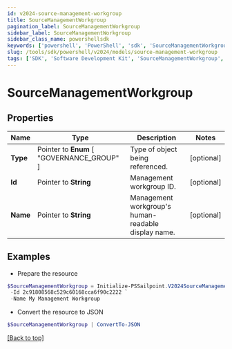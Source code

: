 ```yaml
---
id: v2024-source-management-workgroup
title: SourceManagementWorkgroup
pagination_label: SourceManagementWorkgroup
sidebar_label: SourceManagementWorkgroup
sidebar_class_name: powershellsdk
keywords: ['powershell', 'PowerShell', 'sdk', 'SourceManagementWorkgroup', 'V2024SourceManagementWorkgroup'] 
slug: /tools/sdk/powershell/v2024/models/source-management-workgroup
tags: ['SDK', 'Software Development Kit', 'SourceManagementWorkgroup', 'V2024SourceManagementWorkgroup']
---
```



# SourceManagementWorkgroup

## Properties

Name | Type | Description | Notes
------------ | ------------- | ------------- | -------------
**Type** |  Pointer to  **Enum** [  "GOVERNANCE_GROUP" ] | Type of object being referenced. | [optional] 
**Id** |  Pointer to **String** | Management workgroup ID. | [optional] 
**Name** |  Pointer to **String** | Management workgroup's human-readable display name. | [optional] 

## Examples

- Prepare the resource
```powershell
$SourceManagementWorkgroup = Initialize-PSSailpoint.V2024SourceManagementWorkgroup  -Type GOVERNANCE_GROUP `
 -Id 2c91808568c529c60168cca6f90c2222 `
 -Name My Management Workgroup
```

- Convert the resource to JSON
```powershell
$SourceManagementWorkgroup | ConvertTo-JSON
```


[[Back to top]](#) 

